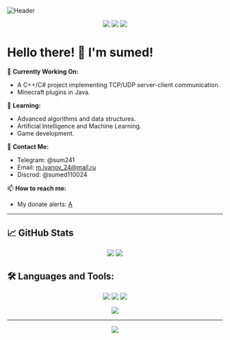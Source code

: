 ![Header](https://github.com/ssssUUUUmed/ssssUUUUmed/blob/main/assets/header.png)

<p align="center">
  <img src="https://img.shields.io/badge/Code-C++-blue?style=for-the-badge&logo=cplusplus"/>
  <img src="https://img.shields.io/badge/Code-C%23-purple?style=for-the-badge&logo=csharp"/>
  <img src="https://img.shields.io/badge/Code-Java-green?style=for-the-badge&logo=java"/>
</p>

# Hello there! 👋 I'm sumed!

🔭 **Currently Working On:**
- A C++/C# project implementing TCP/UDP server-client communication.
- Minecraft plugins in Java.

🌱 **Learning:**
- Advanced algorithms and data structures.
- Artificial Intelligence and Machine Learning.
- Game development.

💬 **Contact Me:**
- Telegram: @sum241
- Email: m.ivanov_24@mail.ru
- Discrod: @sumed110024

📫 **How to reach me:**
- My donate alerts: [A]([https://yourblog.com](https://www.donationalerts.com/r/sssssumed))

---

## 📈 GitHub Stats

<p align="center">
  <img src="https://github-readme-stats.vercel.app/api?username=yourusername&show_icons=true&theme=radical"/>
  <img src="https://github-readme-stats.vercel.app/api/top-langs/?username=yourusername&layout=compact&theme=radical"/>
  </p>

## 🛠️ Languages and Tools:

<p align="center">
  <img src="https://img.shields.io/badge/C++-00599C?style=for-the-badge&logo=cplusplus&logoColor=white"/>
  <img src="https://img.shields.io/badge/C Sharp-239120?style=for-the-badge&logo=csharp&logoColor=white"/>
  <img src="https://img.shields.io/badge/Java-ED8B00?style=for-the-badge&logo=java&logoColor=white"/>
</p>

<p align="center">
  <img src="https://github-profile-trophy.vercel.app/?username=ssssUUUUmed&theme=dracula"/>
</p>

---

<p align="center">
  <img src="https://img.shields.io/github/followers/yourusername?style=social"/>
</p>

<!--
**ssssUUUUmed/ssssUUUUmed** is a ✨ _special_ ✨ repository because its `README.md` (this file) appears on your GitHub profile.

Here are some ideas to get you started:

- 🔭 I’m currently working on ...
- 🌱 I’m currently learning ...
- 👯 I’m looking to collaborate on ...
- 🤔 I’m looking for help with ...
- 💬 Ask me about ...
- 📫 How to reach me: ...
- 😄 Pronouns: ...
- ⚡ Fun fact: ...
-->

